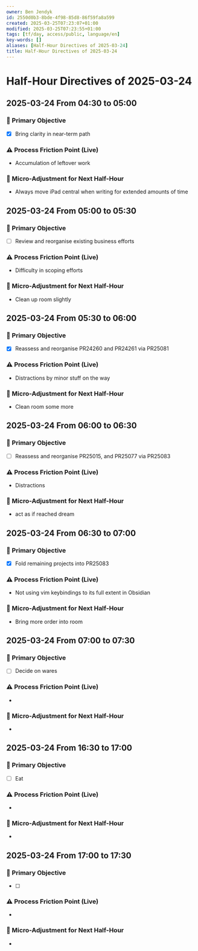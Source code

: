 ```yaml
---
owner: Ben Jendyk
id: 2550d0b3-8bde-4f98-85d8-86f59fa8a599
created: 2025-03-25T07:23:07+01:00
modified: 2025-03-25T07:23:55+01:00
tags: [tf/day, access/public, language/en]
key-words: []
aliases: [Half-Hour Directives of 2025-03-24]
title: Half-Hour Directives of 2025-03-24
---
```


# Half-Hour Directives of 2025-03-24

## 2025-03-24 From 04:30 to 05:00

### 🎯 Primary Objective

<!-- What is the single most important thing to accomplish in this 30-minute block? Be outcome-driven. -->
- [x] Bring clarity in near-term path

### ⚠️ Process Friction Point (Live)

<!-- What slowed execution or caused inefficiency? E.g., cognitive lag, distractions, unclear next step. Keep it to one key blocker. -->
- Accumulation of leftover work

### 🔄 Micro-Adjustment for Next Half-Hour

<!-- What small tweak should be tested in the next session to improve process efficiency? Keep it actionable and easy to implement. -->
- Always move iPad central when writing for extended amounts of time

## 2025-03-24 From 05:00 to 05:30

### 🎯 Primary Objective

<!-- What is the single most important thing to accomplish in this 30-minute block? Be outcome-driven. -->
- [ ] Review and reorganise existing business efforts

### ⚠️ Process Friction Point (Live)

<!-- What slowed execution or caused inefficiency? E.g., cognitive lag, distractions, unclear next step. Keep it to one key blocker. -->
- Difficulty in scoping efforts

### 🔄 Micro-Adjustment for Next Half-Hour

<!-- What small tweak should be tested in the next session to improve process efficiency? Keep it actionable and easy to implement. -->
- Clean up room slightly

## 2025-03-24 From 05:30 to 06:00

### 🎯 Primary Objective

<!-- What is the single most important thing to accomplish in this 30-minute block? Be outcome-driven. -->
- [x] Reassess and reorganise PR24260 and PR24261 via PR25081

### ⚠️ Process Friction Point (Live)

<!-- What slowed execution or caused inefficiency? E.g., cognitive lag, distractions, unclear next step. Keep it to one key blocker. -->
- Distractions by minor stuff on the way

### 🔄 Micro-Adjustment for Next Half-Hour

<!-- What small tweak should be tested in the next session to improve process efficiency? Keep it actionable and easy to implement. -->
- Clean room some more

## 2025-03-24 From 06:00 to 06:30

### 🎯 Primary Objective

<!-- What is the single most important thing to accomplish in this 30-minute block? Be outcome-driven. -->
- [ ] Reassess and reorganise PR25015, and PR25077 via PR25083

### ⚠️ Process Friction Point (Live)

<!-- What slowed execution or caused inefficiency? E.g., cognitive lag, distractions, unclear next step. Keep it to one key blocker. -->
- Distractions

### 🔄 Micro-Adjustment for Next Half-Hour

<!-- What small tweak should be tested in the next session to improve process efficiency? Keep it actionable and easy to implement. -->
- act as if reached dream

## 2025-03-24 From 06:30 to 07:00

### 🎯 Primary Objective

<!-- What is the single most important thing to accomplish in this 30-minute block? Be outcome-driven. -->
- [x] Fold remaining projects into PR25083

### ⚠️ Process Friction Point (Live)

<!-- What slowed execution or caused inefficiency? E.g., cognitive lag, distractions, unclear next step. Keep it to one key blocker. -->
- Not using vim keybindings to its full extent in Obsidian

### 🔄 Micro-Adjustment for Next Half-Hour

<!-- What small tweak should be tested in the next session to improve process efficiency? Keep it actionable and easy to implement. -->
- Bring more order into room

## 2025-03-24 From 07:00 to 07:30

### 🎯 Primary Objective

<!-- What is the single most important thing to accomplish in this 30-minute block? Be outcome-driven. -->
- [ ] Decide on wares

### ⚠️ Process Friction Point (Live)

<!-- What slowed execution or caused inefficiency? E.g., cognitive lag, distractions, unclear next step. Keep it to one key blocker. -->
-

### 🔄 Micro-Adjustment for Next Half-Hour

<!-- What small tweak should be tested in the next session to improve process efficiency? Keep it actionable and easy to implement. -->
-

## 2025-03-24 From 16:30 to 17:00

### 🎯 Primary Objective

<!-- What is the single most important thing to accomplish in this 30-minute block? Be outcome-driven. -->
- [ ] Eat

### ⚠️ Process Friction Point (Live)

<!-- What slowed execution or caused inefficiency? E.g., cognitive lag, distractions, unclear next step. Keep it to one key blocker. -->
-

### 🔄 Micro-Adjustment for Next Half-Hour

<!-- What small tweak should be tested in the next session to improve process efficiency? Keep it actionable and easy to implement. -->
-

## 2025-03-24 From 17:00 to 17:30

### 🎯 Primary Objective

<!-- What is the single most important thing to accomplish in this 30-minute block? Be outcome-driven. -->
- [ ]

### ⚠️ Process Friction Point (Live)

<!-- What slowed execution or caused inefficiency? E.g., cognitive lag, distractions, unclear next step. Keep it to one key blocker. -->
-

### 🔄 Micro-Adjustment for Next Half-Hour

<!-- What small tweak should be tested in the next session to improve process efficiency? Keep it actionable and easy to implement. -->
-
